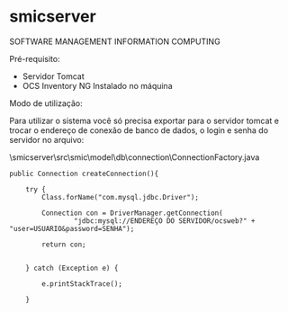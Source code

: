 smicserver
==========

SOFTWARE MANAGEMENT INFORMATION COMPUTING


Pré-requisito:
- Servidor Tomcat
- OCS Inventory NG Instalado no máquina

Modo de utilização:

Para utilizar o sistema você só precisa exportar para o servidor tomcat e trocar o endereço 
de conexão de banco de dados, o login e senha do servidor no arquivo:

\smicserver\src\smic\model\db\connection\ConnectionFactory.java


	public Connection createConnection(){
		
		try {
			Class.forName("com.mysql.jdbc.Driver");

			Connection con = DriverManager.getConnection(
					"jdbc:mysql://ENDEREÇO DO SERVIDOR/ocsweb?" + "user=USUARIO&password=SENHA");

			return con;
			
			
		} catch (Exception e) {
			
			e.printStackTrace();
			
		}
		
		
	
